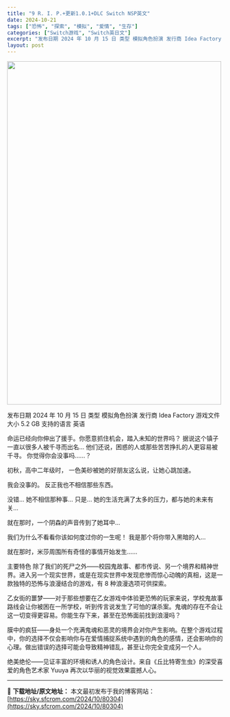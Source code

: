 ```yaml
---
title: "9 R. I. P.+更新1.0.1+DLC Switch NSP英文"
date: 2024-10-21
tags: ["恐怖", "探索", "模拟", "爱情", "生存"]
categories: ["Switch游戏", "Switch英日文"]
excerpt: "发布日期 2024 年 10 月 15 日 类型 模拟角色扮演 发行商 Idea Factory 游戏文件大小 5.2 GB 支持的语言 英语 命运已经向你伸出了援手。你愿意抓住机会，踏入未知的世界吗？ 据说这个镇子一直以很多人被千寻而出名... 他们还说，困惑的人或那些苦苦挣扎的人更容易被千寻。 &hellip;"
layout: post
---
```


<img class="aligncenter size-full wp-image-80305" src="https://sky.sfcrom.com/wp-content/uploads/2024/10/202410211157308.webp" alt="" width="500" height="800" />

发布日期 2024 年 10 月 15 日
类型 模拟角色扮演
发行商 Idea Factory
游戏文件大小 5.2 GB
支持的语言 英语

命运已经向你伸出了援手。你愿意抓住机会，踏入未知的世界吗？
据说这个镇子一直以很多人被千寻而出名...
他们还说，困惑的人或那些苦苦挣扎的人更容易被千寻。
你觉得你会没事吗……？

初秋，高中二年级时，
一色美砂被她的好朋友这么说，让她心跳加速。

我会没事的。 反正我也不相信那些东西。

没错... 她不相信那种事...
只是... 她的生活充满了太多的压力，都与她的未来有关...

就在那时，一个阴森的声音传到了她耳中...

我们为什么不看看你该如何度过你的一生呢！
我是那个将你带入黑暗的人...

就在那时，米莎周围所有奇怪的事情开始发生......

主要特色
除了我们的死尸之外——校园鬼故事、都市传说、另一个境界和精神世界。进入另一个现实世界，或是在现实世界中发现悲惨而惊心动魄的真相，这是一款独特的恐怖与浪漫结合的游戏，有 8 种浪漫选项可供探索。

乙女街的噩梦——对于那些想要在乙女游戏中体验更恐怖的玩家来说，学校鬼故事路线会让你被困在一所学校，听到传言说发生了可怕的谋杀案。鬼魂的存在不会让这一切变得更容易。你能生存下来，甚至在恐怖面前找到浪漫吗？

膜中的疯狂——身处一个充满鬼魂和恶灵的境界会对你产生影响。在整个游戏过程中，你的选择不仅会影响你与在爱情捕捉系统中遇到的角色的感情，还会影响你的心理。做出错误的选择可能会导致精神错乱，甚至让你完全变成另一个人。

绝美绝伦——见证丰富的环境和诱人的角色设计。来自《丘比特寄生虫》的深受喜爱的角色艺术家 Yuuya 再次以华丽的视觉效果震撼人心。

---
📖 **下载地址/原文地址：** 本文最初发布于我的博客网站：[https://sky.sfcrom.com/2024/10/80304](https://sky.sfcrom.com/2024/10/80304)

